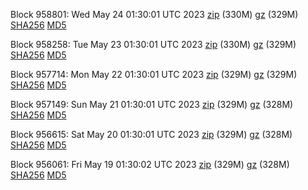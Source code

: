 Block 958801: Wed May 24 01:30:01 UTC 2023 [zip](https://files.01coin.io/mainnet/2023-05-24/bootstrap.dat.zip) (330M) [gz](https://files.01coin.io/mainnet/2023-05-24/bootstrap.dat.tar.gz) (329M) [SHA256](https://files.01coin.io/mainnet/2023-05-24/sha256.txt) [MD5](https://files.01coin.io/mainnet/2023-05-24/md5.txt)

Block 958258: Tue May 23 01:30:01 UTC 2023 [zip](https://files.01coin.io/mainnet/2023-05-23/bootstrap.dat.zip) (330M) [gz](https://files.01coin.io/mainnet/2023-05-23/bootstrap.dat.tar.gz) (329M) [SHA256](https://files.01coin.io/mainnet/2023-05-23/sha256.txt) [MD5](https://files.01coin.io/mainnet/2023-05-23/md5.txt)

Block 957714: Mon May 22 01:30:01 UTC 2023 [zip](https://files.01coin.io/mainnet/2023-05-22/bootstrap.dat.zip) (329M) [gz](https://files.01coin.io/mainnet/2023-05-22/bootstrap.dat.tar.gz) (329M) [SHA256](https://files.01coin.io/mainnet/2023-05-22/sha256.txt) [MD5](https://files.01coin.io/mainnet/2023-05-22/md5.txt)

Block 957149: Sun May 21 01:30:01 UTC 2023 [zip](https://files.01coin.io/mainnet/2023-05-21/bootstrap.dat.zip) (329M) [gz](https://files.01coin.io/mainnet/2023-05-21/bootstrap.dat.tar.gz) (328M) [SHA256](https://files.01coin.io/mainnet/2023-05-21/sha256.txt) [MD5](https://files.01coin.io/mainnet/2023-05-21/md5.txt)

Block 956615: Sat May 20 01:30:01 UTC 2023 [zip](https://files.01coin.io/mainnet/2023-05-20/bootstrap.dat.zip) (329M) [gz](https://files.01coin.io/mainnet/2023-05-20/bootstrap.dat.tar.gz) (328M) [SHA256](https://files.01coin.io/mainnet/2023-05-20/sha256.txt) [MD5](https://files.01coin.io/mainnet/2023-05-20/md5.txt)

Block 956061: Fri May 19 01:30:02 UTC 2023 [zip](https://files.01coin.io/mainnet/2023-05-19/bootstrap.dat.zip) (329M) [gz](https://files.01coin.io/mainnet/2023-05-19/bootstrap.dat.tar.gz) (328M) [SHA256](https://files.01coin.io/mainnet/2023-05-19/sha256.txt) [MD5](https://files.01coin.io/mainnet/2023-05-19/md5.txt)
